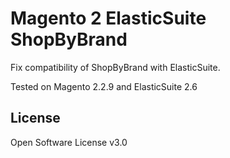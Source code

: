 # Magento 2 ElasticSuite ShopByBrand

Fix compatibility of ShopByBrand with ElasticSuite.

Tested on Magento 2.2.9 and ElasticSuite 2.6

## License
Open Software License v3.0
